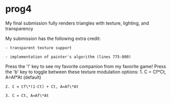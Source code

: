 # prog4 

My final submission fully renders triangles with texture, lighting, and transparency

My submission has the following extra credit:

    - transparent texture support

    - implementation of painter's algorithm (lines 775-800)

Press the '!' key to see my favorite companion from my favorite game!
Press the 'b' key to toggle between these texture modulation options:
    1. C = Cf\*Ct, A=Af\*At (default)

    2. C = Cf\*(1-Ct) + Ct, A=Af\*At
    
    3. C = Ct, A=Af\*At